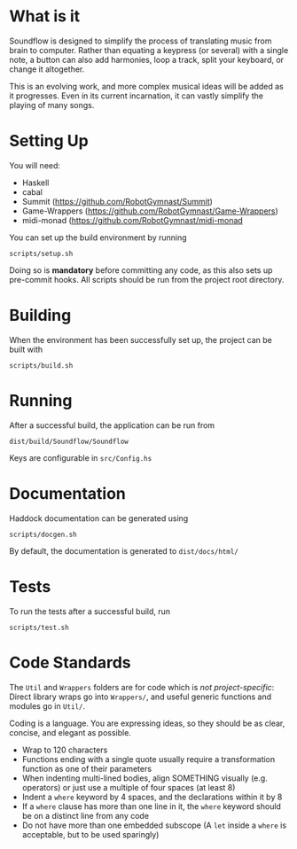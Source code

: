 # What is it

Soundflow is designed to simplify the process of translating music from brain to computer.
Rather than equating a keypress (or several) with a single note, a button can also add harmonies,
loop a track, split your keyboard, or change it altogether.

This is an evolving work, and more complex musical ideas will be added as it progresses.
Even in its current incarnation, it can vastly simplify the playing of many songs.

# Setting Up

You will need:

 * Haskell
 * cabal
 * Summit (https://github.com/RobotGymnast/Summit)
 * Game-Wrappers (https://github.com/RobotGymnast/Game-Wrappers)
 * midi-monad (https://github.com/RobotGymnast/midi-monad

You can set up the build environment by running

    scripts/setup.sh

Doing so is **mandatory** before committing any code, as this also sets up pre-commit hooks.
All scripts should be run from the project root directory.

# Building

When the environment has been successfully set up, the project can be built with

    scripts/build.sh

# Running

After a successful build, the application can be run from

    dist/build/Soundflow/Soundflow

Keys are configurable in `src/Config.hs`

# Documentation

Haddock documentation can be generated using

    scripts/docgen.sh

By default, the documentation is generated to `dist/docs/html/`

# Tests

To run the tests after a successful build, run

    scripts/test.sh

# Code Standards

The `Util` and `Wrappers` folders are for code which is *not project-specific*:
Direct library wraps go into `Wrappers/`, and useful generic functions and modules go in `Util/`.

Coding is a language. You are expressing ideas, so they should be as clear, concise, and elegant as possible.

 * Wrap to 120 characters
 * Functions ending with a single quote usually require a transformation function as one of their parameters
 * When indenting multi-lined bodies, align SOMETHING visually (e.g. operators)
   or just use a multiple of four spaces (at least 8)
 * Indent a `where` keyword by 4 spaces, and the declarations within it by 8
 * If a `where` clause has more than one line in it, the `where` keyword should be on a distinct line from any code
 * Do not have more than one embedded subscope (A `let` inside a `where` is acceptable, but to be used sparingly)
